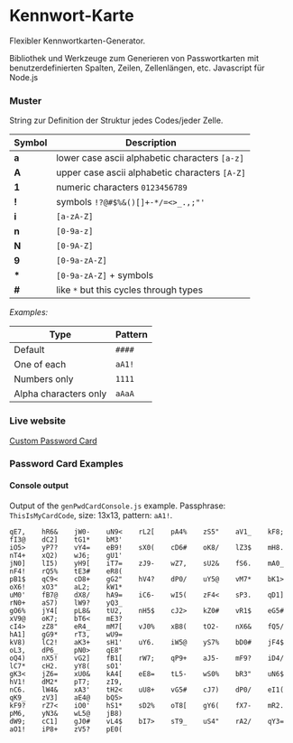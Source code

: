 Kennwort-Karte
============

Flexibler Kennwortkarten-Generator.

Bibliothek und Werkzeuge zum Generieren von Passwortkarten mit benutzerdefinierten Spalten, Zeilen, Zellenlängen, etc. Javascript für Node.js

### Muster
String zur Definition der Struktur jedes Codes/jeder Zelle.

| Symbol | Description                                    |
| ------ | ---------------------------------------------- |
| __a__  | lower case ascii alphabetic characters `[a-z]` |
| __A__  | upper case ascii alphabetic characters `[A-Z]` |
| __1__  | numeric characters `0123456789`                |
| __!__  | symbols `!?@#$%&()[]+-*/=<>_.,;"'`             |
| __i__  | `[a-zA-Z]`                                     |
| __n__  | `[0-9a-z]`                                     |
| __N__  | `[0-9A-Z]`                                     |
| __9__  | `[0-9a-zA-Z]`                                  |
| __*__  | `[0-9a-zA-Z]` + symbols                        |
| __#__  | like `*` but this cycles through types         |

_Examples:_

| Type                  | Pattern |
| --------------------- | ------- |
| Default               | `####`  |
| One of each           | `aA1!`  |
| Numbers only          | `1111`  |
| Alpha characters only | `aAaA`  |

### Live website

[Custom Password Card](http://ignlg.github.io/passwordcard/)

### Password Card Examples

#### Console output

Output of the `genPwdCardConsole.js` example. Passphrase: `ThisIsMyCardCode`, size: 13x13, pattern: `aA1!`.

	qE7,	hR6&	jW0-	uN9<	rL2[	pA4%	zS5"	aV1_	kF8;	fI3@	dC2]	tG1*	bM3'
	iO5>	yP7?	vY4=	eB9!	sX0(	cD6#	oK8/	lZ3$	mH8.	nT4+	xQ2)	wJ6;	gU1'
	jN0]	lI5)	yH9[	iT7=	zJ9-	wZ7,	sU2&	fS6.	mA0_	nF4!	rQ5%	tE3#	eR8(
	pB1$	qC9<	cD8+	gG2"	hV4?	dP0/	uY5@	vM7*	bK1>	oX6!	xO3"	aL2;	kW1*
	uM0'	fB7@	dX8/	hA9=	iC6-	wI5(	zF4<	sP3.	qD1]	rN0+	aS7)	lW9?	yQ3_
	gO6%	jY4[	pL8&	tU2,	nH5$	cJ2>	kZ0#	vR1$	eG5#	xV9@	oK7;	bT6<	mE3?
	cI4>	zZ8"	eR4_	mM7[	vJ0%	xB8(	tO2-	nX6&	fQ5/	hA1]	gG9*	rT3,	wU9=
	kV8)	lC2!	aK3+	sH1'	uY6.	iW5@	yS7%	bD0#	jF4$	oL3,	dP6_	pN0>	qE8"
	oQ4)	nX5!	vG2]	fB1[	rW7;	qP9+	aJ5-	mF9?	iD4/	lC7*	cH2.	yY8(	sO1'
	gK3<	jZ6=	xU0&	kA4[	eE8=	tL5-	wS0%	bR3"	uN6$	hV1!	dM2*	pT7;	zI9,
	nC6.	lW4&	xA3'	tH2<	uU8+	vG5#	cJ7)	dP0/	eI1(	qK9_	zV3]	aE4@	bQ5>
	kF9?	rZ7<	iO0'	hS1*	sD2%	oT8[	gY6(	fX7-	mR2.	pM6,	yN3&	wL5@	jB8)
	dW9;	cC1]	gJ0#	vL4$	bI7>	sT9_	uS4"	rA2/	qY3=	aO1!	iP8+	zV5?	pE0(
